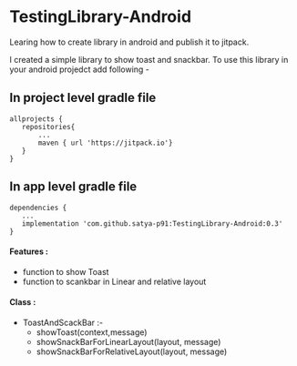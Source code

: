 # TestingLibrary-Android
Learing how to create library in android and publish it to jitpack.

I created a simple library to show toast and snackbar. To use this library in your android projedct add following -

## In project level gradle file
```
allprojects {
   repositories{
       ...
       maven { url 'https://jitpack.io'}
   }
}
```
  
## In app level gradle file

```
dependencies {
   ...
   implementation 'com.github.satya-p91:TestingLibrary-Android:0.3'
}
```




#### Features :
- function to show Toast
- function to scankbar in Linear and relative layout
 
#### Class : 
   - ToastAndScackBar :-
   	 - showToast(context,message)
   	 - showSnackBarForLinearLayout(layout, message)
   	 - showSnackBarForRelativeLayout(layout, message)
